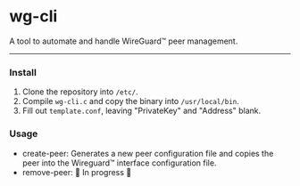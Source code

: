 # wg-cli
A tool to automate and handle WireGuard™ peer management.

---

### Install
1. Clone the repository into `/etc/`.
2. Compile `wg-cli.c` and copy the binary into `/usr/local/bin`.
3. Fill out `template.conf`, leaving "PrivateKey" and "Address" blank.

### Usage
- create-peer:  Generates a new peer configuration file and copies the peer into the Wireguard™ interface configuration file.
- remove-peer: 🚧 In progress 🚧
